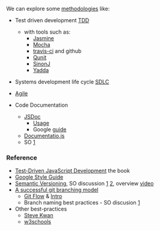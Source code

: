 We can explore some [methodologies](https://en.wikipedia.org/wiki/Software_development_process) like:
* Test driven development [TDD](https://en.wikipedia.org/wiki/Test-driven_development)
  * with tools such as:
    * [Jasmine](https://jasmine.github.io/) 
    * [Mocha](http://mochajs.org/)
    * [travis-ci](https://travis-ci.org/) and github
    * [Qunit](http://qunitjs.com/) 
    * [SinonJ](http://sinonjs.org/)
    * [Yadda](https://github.com/acuminous/yadda)
* Systems development life cycle [SDLC](https://en.wikipedia.org/wiki/Systems_development_life_cycle)
* [Agile](https://en.wikipedia.org/wiki/Agile_software_development)

* Code Documentation
  * [JSDoc](https://github.com/jsdoc3/jsdoc)
    * [Usage](http://usejsdoc.org/)
    * Google [guide](https://google.github.io/styleguide/javascriptguide.xml?showone=Comments#Comments)
  * [Documentatio.js](http://documentation.js.org/)
  * SO [1](http://stackoverflow.com/questions/27334309/ecmascript-6-documentation-generators)

### Reference
* [Test-Driven JavaScript Development](http://it-ebooks.info/book/2134/) the book
* [Google Style Guide](http://google-styleguide.googlecode.com/svn/trunk/javascriptguide.xml)
* [Semantic Versioning](http://semver.org/), SO discussion [1](http://stackoverflow.com/questions/273695/git-branch-naming-best-practices) [2](http://stackoverflow.com/questions/2006265/is-there-a-standard-naming-convention-for-git-tags), overview [video](https://drupalize.me/videos/semantic-versioning)
* [A successful git branching model](http://nvie.com/posts/a-successful-git-branching-model/)
  * [Git Flow](https://github.com/nvie/gitflow/tree/master) &  [Intro](http://jeffkreeftmeijer.com/2010/why-arent-you-using-git-flow/)
  * Branch naming best practices - SO discusion [1](http://stackoverflow.com/questions/273695/git-branch-naming-best-practices)
* Other best-practices
  * [Steve Kwan](https://github.com/stevekwan/best-practices/blob/master/javascript/best-practices.md)
  * [w3schools](http://www.w3schools.com/js/js_best_practices.asp)


